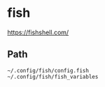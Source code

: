 # fish
https://fishshell.com/

## Path
`~/.config/fish/config.fish`  
`~/.config/fish/fish_variables`
